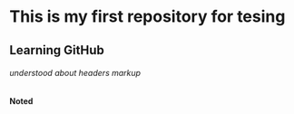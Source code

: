 # This is my first repository for tesing

## Learning GitHub

###### understood about headers markup
#### Noted
